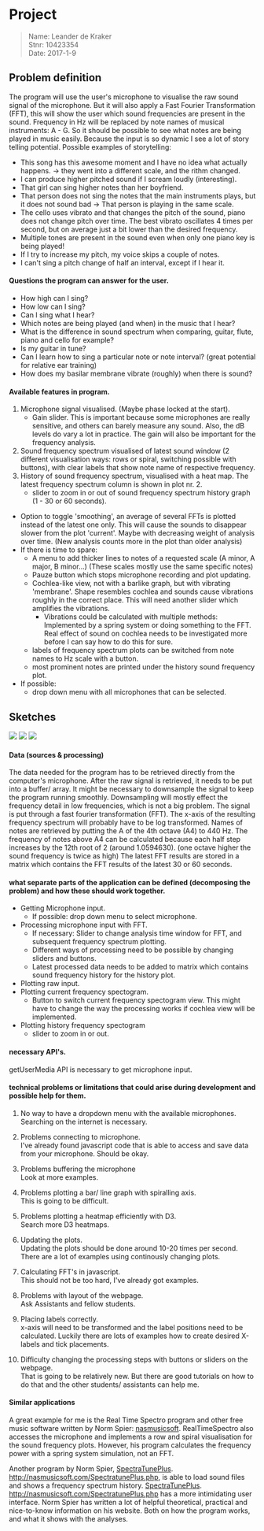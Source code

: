 # Project

> Name: Leander de Kraker<br>
> Stnr: 10423354<br>
> Date: 2017-1-9<br>

## Problem definition

The program will use the user's microphone to visualise the raw sound signal of the microphone. 
But it will also apply a Fast Fourier Transformation (FFT), this will show the user which sound frequencies are present in the sound. 
Frequency in Hz will be replaced by note names of musical instruments: A - G. So it should be possible to see what notes are being played in music easily.
Because the input is so dynamic I see a lot of story telling potential. 
Possible examples of storytelling: <br>
- This song has this awesome moment and I have no idea what actually happens. -> they went into a different scale, and the rithm changed.<br>
- I can produce higher pitched sound if I scream loudly (interesting).<br>
- That girl can sing higher notes than her boyfriend.<br>
- That person does not sing the notes that the main instruments plays, but it does not sound bad -> That person is playing in the same scale.<br>
- The cello uses vibrato and that changes the pitch of the sound, piano does not change pitch over time.
The best vibrato oscillates 4 times per second, but on average just a bit lower than the desired frequency.<br>
- Multiple tones are present in the sound even when only one piano key is being played!<br>
- If I try to increase my pitch, my voice skips a couple of notes. <br>
- I can't sing a pitch change of half an interval, except if I hear it.<br>

#### Questions the program can answer for the user.
- How high can I sing?
- How low can I sing?
- Can I sing what I hear?
- Which notes are being played (and when) in the music that I hear?
- What is the difference in sound spectrum when comparing, guitar, flute, piano and cello for example?
- Is my guitar in tune?
- Can I learn how to sing a particular note or note interval? (great potential for relative ear training)
- How does my basilar membrane vibrate (roughly) when there is sound?


#### Available features in program.
1. Microphone signal visualised. (Maybe phase locked at the start).
	- Gain slider. This is important because some microphones are really sensitive, and others can barely measure any sound. Also, the dB levels do vary a lot in practice. The gain will also be important for the frequency analysis.
2. Sound frequency spectrum visualised of latest sound window (2 different visualisation ways: rows or spiral, switching possible with buttons), with clear labels that show note name of respective frequency.
3. History of sound frequency spectrum, visualised with a heat map. The latest frequency spectrum column is shown in plot nr. 2.
	- slider to zoom in or out of sound frequency spectrum history graph (1 - 30 or 60 seconds).

- Option to toggle 'smoothing', an average of several FFTs is plotted instead of the latest one only. This will cause the sounds to disappear slower from the plot 'current'. Maybe with decreasing weight of analysis over time. (New analysis counts more in the plot than older analysis)
- If there is time to spare: 
	- A menu to add thicker lines to notes of a requested scale (A minor, A major, B minor...) (These scales mostly use the same specific notes)
	- Pauze button which stops microphone recording and plot updating.
	- Cochlea-like view, not with a barlike graph, but with vibrating 'membrane'. Shape resembles cochlea and sounds cause vibrations roughly in the correct place. This will need another slider which amplifies the vibrations.
		- Vibrations could be calculated with multiple methods: Implemented by a spring system or doing something to the FFT. Real effect of sound on cochlea needs to be investigated more before I can say how to do this for sure.
	- labels of frequency spectrum plots can be switched from note names to Hz scale with a button.
	- most prominent notes are printed under the history sound frequency plot.
- If possible: 
	- drop down menu with all microphones that can be selected.

## Sketches

![](doc/Sketch_001.jpg)
![](doc/Sketch_002.jpg)
![](doc/Sketch_003.jpg)

#### Data (sources & processing)
The data needed for the program has to be retrieved directly from the computer's microphone.
After the raw signal is retrieved, it needs to be put into a buffer/ array. 
It might be necessary to downsample the signal to keep the program running smoothly. Downsampling will mostly effect the frequency detail in low frequencies, which is not a big problem.
The signal is put through a fast fourier transformation (FFT). The x-axis of the resulting frequency spectrum will probably have to be log transformed.
Names of notes are retrieved by putting the A of the 4th octave (A4) to 440 Hz. The frequency of notes above A4 can be calculated because each half step increases by the 12th root of 2 (around 1.0594630). (one octave higher the sound frequency is twice as high)
The latest FFT results are stored in a matrix which contains the FFT results of the latest 30 or 60 seconds.

#### what separate parts of the application can be defined (decomposing the problem) and how these should work together.
- Getting Microphone input.
	- If possible: drop down menu to select microphone.
- Processing microphone input with FFT. 
	- If necessary: Slider to change analysis time window for FFT, and subsequent frequency spectrum plotting.
	- Different ways of processing need to be possible by changing sliders and buttons. 
	- Latest processed data needs to be added to matrix which contains sound frequency history for the history plot.
- Plotting raw input.
- Plotting current frequency spectogram.
	- Button to switch current frequency spectogram view. This might have to change the way the processing works if cochlea view will be implemented.
- Plotting history frequency spectogram
	- slider to zoom in or out.

#### necessary API's.
getUserMedia API is necessary to get microphone input.

#### technical problems or limitations that could arise during development and possible help for them.
1. No way to have a dropdown menu with the available microphones.<br>
Searching on the internet is necessary.

1. Problems connecting to microphone.<br>
I've already found javascript code that is able to access and save data from your microphone. Should be okay.

2. Problems buffering the microphone<br>
Look at more examples.

3. Problems plotting a bar/ line graph with spiralling axis.<br>
This is going to be difficult.

4. Problems plotting a heatmap efficiently with D3. <br>
Search more D3 heatmaps.

5. Updating the plots.<br>
Updating the plots should be done around 10-20 times per second. There are a lot of examples using continously changing plots.

6. Calculating FFT's in javascript.<br>
This should not be too hard, I've already got examples.

7. Problems with layout of the webpage.<br>
Ask Assistants and fellow students.

8. Placing labels correctly.<br>
x-axis will need to be transformed and the label positions need to be calculated. Luckily there are lots of examples how to create desired X-labels and tick placements.

9. Difficulty changing the processing steps with buttons or sliders on the webpage.<br>
That is going to be relatively new. But there are good tutorials on how to do that and the other students/ assistants can help me.


#### Similar applications
A great example for me is the Real Time Spectro program and other free music software written by Norm Spier: [nasmusicsoft](http://nasmusicsoft.com/Spectratune.php "Norm Spier's site"). 
RealTimeSpectro also accesses the microphone and implements a row and spiral visualisation for the sound frequency plots. However, his program calculates the frequency power with a spring system simulation, not an FFT.

Another program by Norm Spier, [SpectraTunePlus](http://nasmusicsoft.com/Spectratune.php "SpectraTunePlus info"). http://nasmusicsoft.com/SpectratunePlus.php, is able to load sound files and shows a frequency spectrum history. [SpectraTunePlus](http://nasmusicsoft.com/Spectratune.php "SpectraTunePlus info"). http://nasmusicsoft.com/SpectratunePlus.php has a more intimidating user interface.
Norm Spier has written a lot of helpful theoretical, practical and nice-to-know information on his website. Both on how the program works, and what it shows with the analyses.
